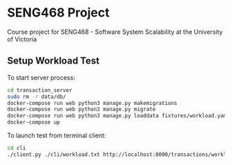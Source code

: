 # SENG468 Project

Course project for SENG468 - Software System Scalability at the University of Victoria

## Setup Workload Test
To start server process:
```sh
cd transaction_server
sudo rm -r data/db/
docker-compose run web python3 manage.py makemigrations
docker-compose run web python3 manage.py migrate
docker-compose run web python3 manage.py loaddata fixtures/workload.yaml
docker-compose up
```
To launch test from terminal client:
```sh
cd cli
./client.py ./cli/workload.txt http://localhost:8000/transactions/workload
```
